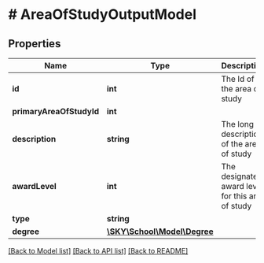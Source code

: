 # # AreaOfStudyOutputModel

## Properties

Name | Type | Description | Notes
------------ | ------------- | ------------- | -------------
**id** | **int** | The Id of the area of study | [optional]
**primaryAreaOfStudyId** | **int** |  | [optional]
**description** | **string** | The long description of the area of study | [optional]
**awardLevel** | **int** | The designated award level for this area of study | [optional]
**type** | **string** |  | [optional]
**degree** | [**\SKY\School\Model\Degree**](Degree.md) |  | [optional]

[[Back to Model list]](../../README.md#models) [[Back to API list]](../../README.md#endpoints) [[Back to README]](../../README.md)

